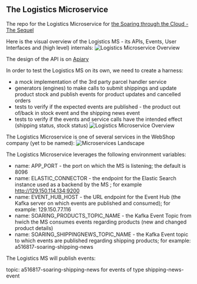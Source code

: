 ## The Logistics Microservice

The repo for the Logistics Microservice for [the Soaring through the Cloud - The Sequel](https://github.com/lucasjellema/soaring-through-the-cloud-native-sequel)

Here is the visual overview of the Logistics MS - its APIs, Events, User Interfaces and (high level) internals:
![Logistics Microservice Overview ](img/logistics-design.png)

The design of the API is on [Apiary](https://logisticsmicroservice.docs.apiary.io/#)

In order to test the Logistics MS on its own, we need to create a harness:
* a mock implementation of the 3rd party parcel handler service
* generators (engines) to make calls to submit shippings and update product stock and publish events for product updates and cancelled orders
* tests to verify if the expected events are published - the product out of/back in stock event and the shipping news event
* tests to verify if the events and service calls have the intended effect (shipping status, stock status)
![Logistics Microservice Overview ](img/logistics-ms-harness.png)


The Logistics Microservice is one of several services in the WebShop company (yet to be named):
![Microservices Landscape](img/microservices-overview.png)

The Logistics Microservice leverages the following environment variables:

- name: APP_PORT - the port on which the MS is listening; the default is 8096
- name: ELASTIC_CONNECTOR - the endpoint for the Elastic Search instance used as a backend by the MS ; for example http://129.150.114.134:9200 
- name: EVENT_HUB_HOST - the URL endpoint for the Event Hub (the Kafka server on which events are published and consumed); for example: 129.150.77.116 
- name: SOARING_PRODUCTS_TOPIC_NAME  - the Kafka Event Topic from hwich the MS consumes events regarding products (new and changed product details)
- name: SOARING_SHIPPINGNEWS_TOPIC_NAME - the Kafka Event topic to which events are published regarding shipping products; for example: a516817-soaring-shipping-news 


The Logistics MS will publish events:

topic: a516817-soaring-shipping-news  for events of type shipping-news-event
